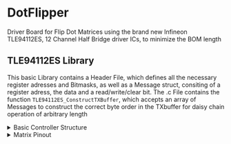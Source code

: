 # DotFlipper
Driver Board for Flip Dot Matrices using the brand new Infineon TLE94112ES, 12 Channel Half Bridge driver ICs, to minimize the BOM length


## TLE94112ES Library
This basic Library contains a Header File, which defines all the necessary register adresses and Bitmasks, as well as a Message struct,
consiting of a register adress, the data and a read/write/clear bit.
The .c File contains the function `TLE94112ES_ConstructTXBuffer`, which accepts an array of Messages to construct the correct byte order in the TXbuffer for daisy chain operation of arbitrary length 

<details><summary>Basic Controller Structure</summary>


```
 
                                         ┌────────────┐                    ┌───────────┐
                                         │            │                    │           │
                                         │    NES     │ SPI Unidirectional │           │
                                         │  Gamepad   ├──────────────────► │           │
                                         │            │                    │           │
                                         └────────────┘                    │           │
                                                                           │           │
                                                                           │           │
                         ┌─────┐    ┌─────┐    ┌─────┐                     │           │ 
                         │ TLE │    │ TLE │    │ TLE │  SPI Bidirectional  │           │
                         │     │◄───┤     │◄───┤     │◄────────────────────┤   STM32   │
                         │ C2  │    │ C1  │    │ C0  │    Daisy Chain      │           │
                         └──┬──┘    └─────┘    └─────┘                     │           │
                            │                                              │           │
                            ▼          ┌──────────────────────────────────►│           │
                         ┌─────┐       │                                   │           │
                         │ TLE │       │                                   └───────────┘
                         │     │       │
                         │ R0  │       │
                         └──┬──┘       │
                            │          │
                            │          │
                            ▼          │
                         ┌─────┐       │
                         │ TLE │       │
                         │     ├───────┘
                         │ R0  │
                         └─────┘

```
</details>
<details><summary>Matrix Pinout</summary>

| BL9326 |        |  | NC | C29 | C28 | C27 | C26 | C25 | C24 |     | C22 | C21 | C20 | C19 | C18 | C17 | C16 |     | C14 | C13 | C12 | C11 | C10 | C9 | C8 |    | C6 | C5 | C4 | C3 | C2 | C1 | C0 |  |        |        |
| ------ | ------ | - | -- | --- | --- | --- | --- | --- | --- | --- | --- | --- | --- | --- | --- | --- | --- | --- | --- | --- | --- | --- | --- | -- | -- | -- | -- | -- | -- | -- | -- | -- | -- | - | ------ | ------ |
|        |        |  | NC | C29 | C28 | C27 | C26 | C25 | C24 |     | C22 | C21 | C20 | C19 | C18 | C17 | C16 |     | C14 | C13 | C12 | C11 | C10 | C9 | C8 |    | C6 | C5 | C4 | C3 | C2 | C1 | C0 |  |        |        |
| (L-1H) | (L-1L) |  |    |     |     |     |     |     |     | C23 |     |     |     |     |     |     |     | C15 |     |     |     |     |     |    |    | C7 |    |    |    |    |    |    |    |  | (L-1H) | (L-1L) |
| L0H    | L0L    |  |    |     |     |     |     |     |     |     |     |     |     |     |     |     |     |     |     |     |     |     |     |    |    |    |    |    |    |    |    |    |    |  | L0H    | L0L    |
| L1H    | L1L    |  |    |     |     |     |     |     |     |     |     |     |     |     |     |     |     |     |     |     |     |     |     |    |    |    |    |    |    |    |    |    |    |  | L1H    | L1L    |
| L2H    | L2L    |  |    |     |     |     |     |     |     |     |     |     |     |     |     |     |     |     |     |     |     |     |     |    |    |    |    |    |    |    |    |    |    |  | L2H    | L2L    |
| L3H    | L3L    |  |    |     |     |     |     |     |     |     |     |     |     |     |     |     |     |     |     |     |     |     |     |    |    |    |    |    |    |    |    |    |    |  | L3H    | L3L    |
| L4H    | L4L    |  |    |     |     |     |     |     |     |     |     |     |     |     |     |     |     |     |     |     |     |     |     |    |    |    |    |    |    |    |    |    |    |  | L4H    | L4L    |
| L5H    | L5L    |  |    |     |     |     |     |     |     |     |     |     |     |     |     |     |     |     |     |     |     |     |     |    |    |    |    |    |    |    |    |    |    |  | L5H    | L5L    |
|        |        |  |    |     |     |     |     |     |     |     |     |     |     |     |     |     |     |     |     |     |     |     |     |    |    |    |    |    |    |    |    |    |    |  |        |        |
| L6H    | L6L    |  |    |     |     |     |     |     |     |     |     |     |     |     |     |     |     |     |     |     |     |     |     |    |    |    |    |    |    |    |    |    |    |  | L6H    | L6L    |
| L7H    | L7L    |  |    |     |     |     |     |     |     |     |     |     |     |     |     |     |     |     |     |     |     |     |     |    |    |    |    |    |    |    |    |    |    |  | L7H    | L7L    |
| L8H    | L8L    |  |    |     |     |     |     |     |     |     |     |     |     |     |     |     |     |     |     |     |     |     |     |    |    |    |    |    |    |    |    |    |    |  | L8H    | L8L    |
| L9H    | L9L    |  |    |     |     |     |     |     |     |     |     |     |     |     |     |     |     |     |     |     |     |     |     |    |    |    |    |    |    |    |    |    |    |  | L9H    | L9L    |
| L10H   | L10L   |  |    |     |     |     |     |     |     |     |     |     |     |     |     |     |     |     |     |     |     |     |     |    |    |    |    |    |    |    |    |    |    |  | L10H   | L10L   |
| L11H   | L11L   |  |    |     |     |     |     |     |     |     |     |     |     |     |     |     |     |     |     |     |     |     |     |    |    |    |    |    |    |    |    |    |    |  | L11H   | L11L   |
| (L12H) | (L12L) |  |    |     |     |     |     |     |     | C23 |     |     |     |     |     |     |     | C15 |     |     |     |     |     |    |    | C7 |    |    |    |    |    |    |    |  | (L12H) | (L12L) |
|        |        |  | NC | C29 | C28 | C27 | C26 | C25 | C24 |     | C22 | C21 | C20 | C19 | C18 | C17 | C16 |     | C14 | C13 | C12 | C11 | C10 | C9 | C8 |    | C6 | C5 | C4 | C3 | C2 | C1 | C0 |  |        |        |
|        |        |  | NC | C29 | C28 | C27 | C26 | C25 | C24 |     | C22 | C21 | C20 | C19 | C18 | C17 | C16 |     | C14 | C13 | C12 | C11 | C10 | C9 | C8 |    | C6 | C5 | C4 | C3 | C2 | C1 | C0 |  |        |        |
</details>
